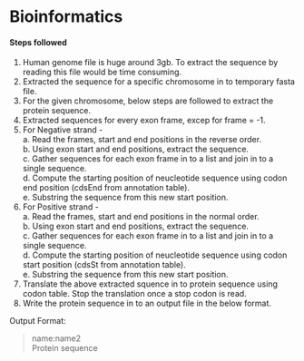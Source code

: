# Bioinformatics

#### Steps followed
1. Human genome file is huge around 3gb. To extract the sequence by reading this file would be time consuming.
2. Extracted the sequence for a specific chromosome in to temporary fasta file.
3. For the given chromosome, below steps are followed to extract the protein sequence.
4. Extracted sequences for every exon frame, excep for frame = -1. 
5. For Negative strand - 
<br>a. Read the frames, start and end positions in the reverse order.
<br>b. Using exon start and end positions, extract the sequence.
<br>c. Gather sequences for each exon frame in to a list and join in to a single sequence.
<br>d. Compute the starting position of neucleotide sequence using codon end position (cdsEnd from annotation table).
<br>e. Substring the sequence from this new start position.
6. For Positive strand -
<br>a. Read the frames, start and end positions in the normal order.
<br>b. Using exon start and end positions, extract the sequence.
<br>c. Gather sequences for each exon frame in to a list and join in to a single sequence.
<br>d. Compute the starting position of neucleotide sequence using codon start position (cdsSt from annotation table).
<br>e. Substring the sequence from this new start position.    
7. Translate the above extracted squence in to protein sequence using codon table. Stop the translation once a stop codon is read. 
8. Write the protein sequence in to an output file in the below format.

Output Format:
>name:name2 <br>
Protein sequence